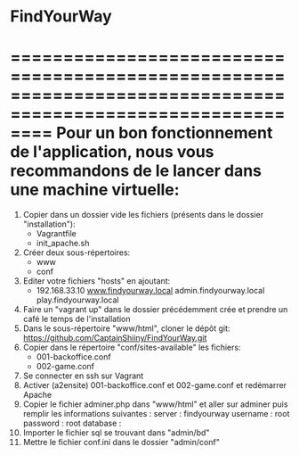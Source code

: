 # FindYourWay

============================================================================================================
Pour un bon fonctionnement de l'application, nous vous recommandons de le lancer dans une machine virtuelle:
============================================================================================================

1) Copier dans un dossier vide les fichiers (présents dans le dossier "installation"):
    - Vagrantfile
    - init_apache.sh
2) Créer deux sous-répertoires:
    - www
    - conf
3) Editer votre fichiers "hosts" en ajoutant:
    - 192.168.33.10 www.findyourway.local admin.findyourway.local play.findyourway.local
4) Faire un "vagrant up" dans le dossier précédemment crée et prendre un café le temps de l'installation
5) Dans le sous-répertoire "www/html", cloner le dépôt git: https://github.com/CaptainShiiny/FindYourWay.git
6) Copier dans le répertoire "conf/sites-available" les fichiers:
    - 001-backoffice.conf
    - 002-game.conf
7) Se connecter en ssh sur Vagrant
8) Activer (a2ensite) 001-backoffice.conf et 002-game.conf et redémarrer Apache
9) Copier le fichier adminer.php dans "www/html" et aller sur adminer puis remplir les informations suivantes :
    server : findyourway
    username : root
    password : root
    database :
10) Importer le fichier sql se trouvant dans "admin/bd"
11) Mettre le fichier conf.ini dans le dossier "admin/conf"
